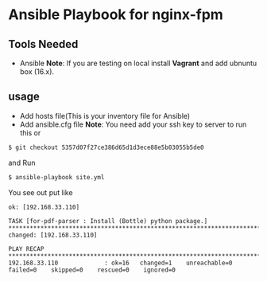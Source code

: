 # Ansible Playbook for nginx-fpm

## Tools Needed
* Ansible 
**Note**: If you are testing on local install **Vagrant** and add ubnuntu box (16.x).

## usage

* Add hosts file(This is your inventory file for Ansible)
* Add ansible.cfg file
**Note**: You need add your ssh key to server to run this 
or 
```bash
$ git checkout 5357d07f27ce386d65d1d3ece88e5b03055b5de0
```
and Run
```bash
$ ansible-playbook site.yml
```
You see out put like 
```
ok: [192.168.33.110]

TASK [for-pdf-parser : Install (Bottle) python package.] ***************************************************************************
changed: [192.168.33.110]

PLAY RECAP *************************************************************************************************************************
192.168.33.110             : ok=16   changed=1    unreachable=0    failed=0    skipped=0    rescued=0    ignored=0

```